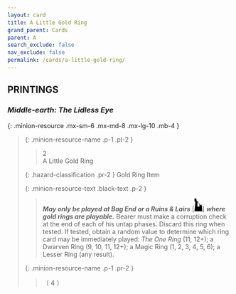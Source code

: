 ```yaml
---
layout: card
title: A Little Gold Ring
grand_parent: Cards
parent: A
search_exclude: false
nav_exclude: false
permalink: /cards/a-little-gold-ring/
---
```


## PRINTINGS


### _Middle-earth: The Lidless Eye_

{: .minion-resource .mx-sm-6 .mx-md-8 .mx-lg-10 .mb-4 }
> {: .minion-resource-name .p-1 .pl-2 }
> > <div class="hazard-mp">2</div>
> > <div class="card-name">A Little Gold Ring</div>
>
> {: .hazard-classification .pr-2 }
> Gold Ring Item
>
> {: .minion-resource-text .black-text .p-2 }
> > ***May only be played at Bag End or a Ruins & Lairs*** <nobr>[<img src="/assets/images/ruinlair.svg">]</nobr> ***where gold rings are playable.*** Bearer must make a corruption check at the end of each of his untap phases. Discard this ring when tested. If tested, obtain a random value to determine which ring card may be immediately played: _The One Ring_ (11, 12+); a Dwarven Ring (9, 10, 11, 12+); a Magic Ring (1, 2, 3, 4, 5, 6); a Lesser Ring (any result). 
> 
> {: .minion-resource-name .p-1 .pr-2 }
> > <div class="card-shield"></div>
> > <div class="card-corruption-white">〔 4 〕</div>
